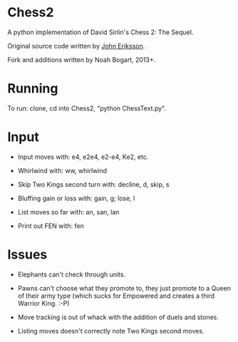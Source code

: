 Chess2
======
A python implementation of David Sirlin's Chess 2: The Sequel.

Original source code written by [John Eriksson](www.arainyday.se).

Fork and additions written by Noah Bogart, 2013+.

Running
=======
To run: clone, cd into Chess2, "python ChessText.py".

Input
=====
* Input moves with: e4, e2e4, e2-e4, Ke2, etc.

* Whirlwind with: ww, whirlwind

* Skip Two Kings second turn with: decline, d, skip, s

* Bluffing gain or loss with: gain, g; lose, l

* List moves so far with: an, san, lan

* Print out FEN with: fen

Issues
======
* Elephants can't check through units.

* Pawns can't choose what they promote to, they just promote to a Queen of their army type (which sucks for Empowered and creates a third Warrior King. :-P) 

* Move tracking is out of whack with the addition of duels and stones.

* Listing moves doesn't correctly note Two Kings second moves.
